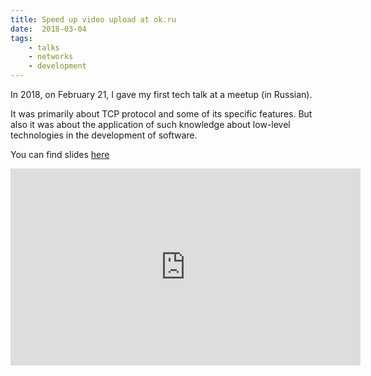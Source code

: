```yaml
---
title: Speed up video upload at ok.ru
date:  2018-03-04
tags:
    - talks
    - networks
    - development
---
```


In 2018, on February 21, I gave my first tech talk at a meetup (in Russian).

It was primarily about TCP protocol and some of its specific features. But also it was about the application of such knowledge about low-level technologies in the development of software.

You can find slides [here](https://speakerdeck.com/dsdolzhenko/kak-ia-uskorial-zaghruzku-vidieo-v-ok-dot-ru)

<iframe width="560" height="315" src="https://www.youtube.com/embed/vmSsEmwh9k4" frameborder="0" allow="autoplay; encrypted-media" allowfullscreen></iframe>